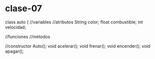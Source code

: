 # clase-07

class auto {
//variables
//atributos
String color;
float combustible;
int velocidad;

//funciones
//metodos

//constructor
Auto();
void acelerar();
void frenar();
void encender();
void apagar();
